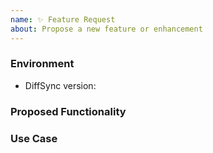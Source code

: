 ```yaml
---
name: ✨ Feature Request
about: Propose a new feature or enhancement
---
```


### Environment
* DiffSync version:  <!-- Example: 1.0.0 -->

<!--
    Describe in detail the new functionality you are proposing.
-->
### Proposed Functionality


<!--
    Convey an example use case for your proposed feature. Write from the
    perspective of a user who would benefit from the proposed
    functionality and describe how.
-->
### Use Case

